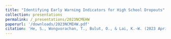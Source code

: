 ```yaml
---
title: "Identifying Early Warning Indicators for High School Dropouts"
collection: presentations
permalink: /_presentations/2023NCMEHW
paperurl: '/downloads/2023NCMEHW.pdf'
citation: 'He, S., Wongvorachan, T., Bulut, O., & Lai, K.-W. (2023 April). *Identifying Early Warning Indicators for High School Dropouts*. Paper presented at the annual meeting of the National Council on Measurement in Education, Chicago, IL.'
---
```

